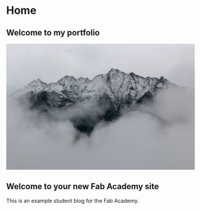 # Home

## Welcome to my portfolio

![](./images/week01/assignment-photo.jpg)

## Welcome to your new Fab Academy site

This is an example student blog for the Fab Academy.

